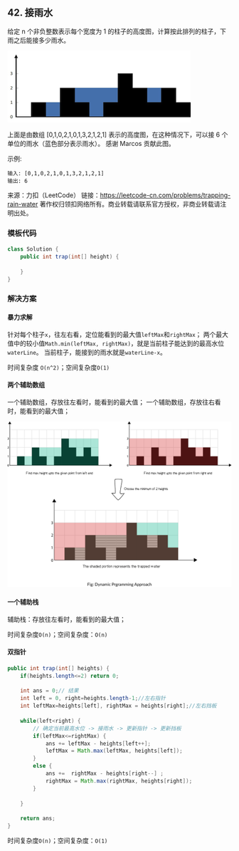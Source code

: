 ## 42. 接雨水

给定 n 个非负整数表示每个宽度为 1 的柱子的高度图，计算按此排列的柱子，下雨之后能接多少雨水。

![接雨水](rainwatertrap.png)

上面是由数组 [0,1,0,2,1,0,1,3,2,1,2,1] 表示的高度图，在这种情况下，可以接 6 个单位的雨水（蓝色部分表示雨水）。 感谢 Marcos 贡献此图。

示例:

```
输入: [0,1,0,2,1,0,1,3,2,1,2,1]
输出: 6
```

来源：力扣（LeetCode）
链接：https://leetcode-cn.com/problems/trapping-rain-water
著作权归领扣网络所有。商业转载请联系官方授权，非商业转载请注明出处。

### 模板代码

``` java
class Solution {
    public int trap(int[] height) {

    }
}
```

### 解决方案

#### 暴力求解

针对每个柱子`x`，往左右看，定位能看到的最大值`leftMax`和`rightMax`；
两个最大值中的较小值`Math.min(leftMax, rightMax)`，就是当前柱子能达到的最高水位`waterLine`。
当前柱子，能接到的雨水就是`waterLine-x`。

时间复杂度 `O(n^2)`；空间复杂度`O(1)`

#### 两个辅助数组

一个辅助数组，存放往左看时，能看到的最大值；
一个辅助数组，存放往右看时，能看到的最大值；

![两个辅助数组](53ab7a66023039ed4dce42b709b4997d2ba0089077912d39a0b31d3572a55d0b-trapping_rain_water.png)

#### 一个辅助栈

辅助栈：存放往左看时，能看到的最大值；

时间复杂度`O(n)`；空间复杂度：`O(n)`

#### 双指针

``` java
public int trap(int[] heights) {
	if(heights.length<=2) return 0;
	
	int ans = 0;// 结果
	int left = 0, right=heights.length-1;//左右指针
	int leftMax=heights[left], rightMax = heights[right];//左右挡板
	
	while(left<right) {
		// 确定当前最高水位 -> 接雨水 -> 更新指针 -> 更新挡板
		if(leftMax<=rightMax) {
			ans += leftMax - heights[left++];
			leftMax = Math.max(leftMax, heights[left]);
		}
		else {
			ans +=  rightMax - heights[right--] ;
			rightMax = Math.max(rightMax, heights[right]);
		}
		
	}
	
	return ans;
}
```

时间复杂度`O(n)`；空间复杂度：`O(1)`
